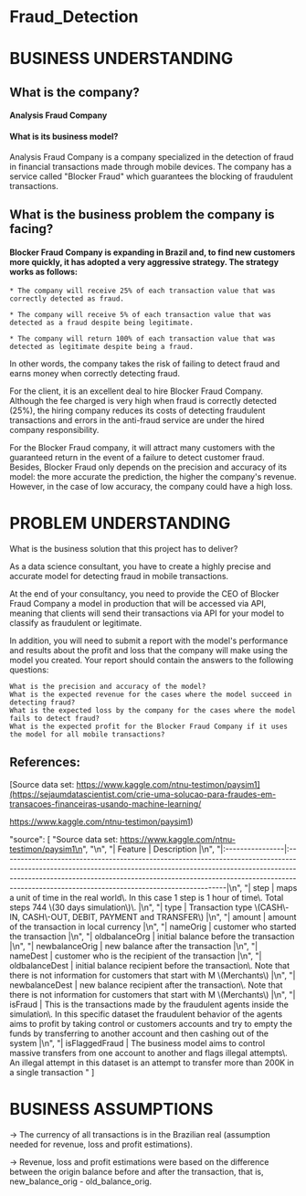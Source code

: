 # Fraud_Detection

# BUSINESS UNDERSTANDING
## What is the company?
#### Analysis Fraud Company

#### What is its business model?
Analysis Fraud Company is a company specialized in the detection of fraud in financial transactions made through mobile devices. The company has a service called "Blocker Fraud" which guarantees the blocking of fraudulent transactions.

## What is the business problem the company is facing?

#### Blocker Fraud Company is expanding in Brazil and, to find new customers more quickly, it has adopted a very aggressive strategy. The strategy works as follows:

    * The company will receive 25% of each transaction value that was correctly detected as fraud.

    * The company will receive 5% of each transaction value that was detected as a fraud despite being legitimate.

    * The company will return 100% of each transaction value that was detected as legitimate despite being a fraud.

In other words, the company takes the risk of failing to detect fraud and earns money when correctly detecting fraud.

For the client, it is an excellent deal to hire Blocker Fraud Company. Although the fee charged is very high when fraud is correctly detected (25%), the hiring company reduces its costs of detecting fraudulent transactions and errors in the anti-fraud service are under the hired company responsibility.

For the Blocker Fraud company, it will attract many customers with the guaranteed return in the event of a failure to detect customer fraud. Besides, Blocker Fraud only depends on the precision and accuracy of its model: the more accurate the prediction, the higher the company's revenue. However, in the case of low accuracy, the company could have a high loss.

# PROBLEM UNDERSTANDING
What is the business solution that this project has to deliver?

As a data science consultant, you have to create a highly precise and accurate model for detecting fraud in mobile transactions.

At the end of your consultancy, you need to provide the CEO of Blocker Fraud Company a model in production that will be accessed via API, meaning that clients will send their transactions via API for your model to classify as fraudulent or legitimate.

In addition, you will need to submit a report with the model's performance and results about the profit and loss that the company will make using the model you created. Your report should contain the answers to the following questions:

    What is the precision and accuracy of the model?
    What is the expected revenue for the cases where the model succeed in detecting fraud?
    What is the expected loss by the company for the cases where the model fails to detect fraud?
    What is the expected profit for the Blocker Fraud Company if it uses the model for all mobile transactions?

## References:
[Source data set: https://www.kaggle.com/ntnu-testimon/paysim1](https://sejaumdatascientist.com/crie-uma-solucao-para-fraudes-em-transacoes-financeiras-usando-machine-learning/

https://www.kaggle.com/ntnu-testimon/paysim1)


   "source": [
    "Source data set: https://www.kaggle.com/ntnu-testimon/paysim1\n",
    "\n",
    "| Feature        | Description                                                                                                                                                                                                                                                                                           |\n",
    "|:----------------|:-------------------------------------------------------------------------------------------------------------------------------------------------------------------------------------------------------------------------------------------------------------------------------------------------------|\n",
    "| step           | maps a unit of time in the real world\\. In this case 1 step is 1 hour of time\\. Total steps 744 \\(30 days simulation\\)\\.                                                                                                                                                                              |\n",
    "| type           | Transaction type \\(CASH\\-IN, CASH\\-OUT, DEBIT, PAYMENT and TRANSFER\\)                                                                                                                                                                                                                                 |\n",
    "| amount         | amount of the transaction in local currency                                                                                                                                                                                                                                                           |\n",
    "| nameOrig       | customer who started the transaction                                                                                                                                                                                                                                                                  |\n",
    "| oldbalanceOrg  | initial balance before the transaction                                                                                                                                                                                                                                                                |\n",
    "| newbalanceOrig | new balance after the transaction                                                                                                                                                                                                                                                                     |\n",
    "| nameDest       | customer who is the recipient of the transaction                                                                                                                                                                                                                                                      |\n",
    "| oldbalanceDest | initial balance recipient before the transaction\\. Note that there is not information for customers that start with M \\(Merchants\\)                                                                                                                                                                   |\n",
    "| newbalanceDest | new balance recipient after the transaction\\. Note that there is not information for customers that start with M \\(Merchants\\)                                                                                                                                                                        |\n",
    "| isFraud        | This is the transactions made by the fraudulent agents inside the simulation\\. In this specific dataset the fraudulent behavior of the agents aims to profit by taking control or customers accounts and try to empty the funds by transferring to another account and then cashing out of the system |\n",
    "| isFlaggedFraud | The business model aims to control massive transfers from one account to another and flags illegal attempts\\. An illegal attempt in this dataset is an attempt to transfer more than 200K in a single transaction "
   ]


# BUSINESS ASSUMPTIONS

-> The currency of all transactions is in the Brazilian real (assumption needed for revenue, loss and profit estimations).

-> Revenue, loss and profit estimations were based on the difference between the origin balance before and after the transaction, that is, new_balance_orig - old_balance_orig.
